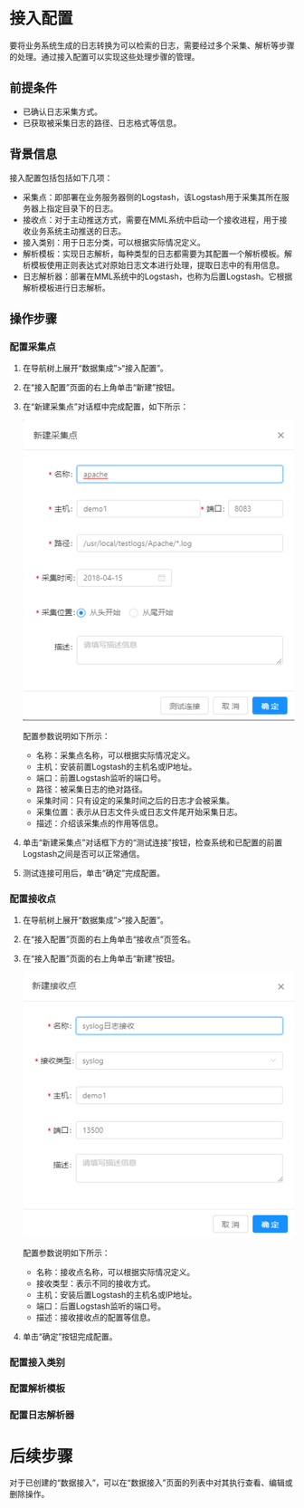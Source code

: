 # 接入配置

要将业务系统生成的日志转换为可以检索的日志，需要经过多个采集、解析等步骤的处理。通过接入配置可以实现这些处理步骤的管理。

## 前提条件

* 已确认日志采集方式。
* 已获取被采集日志的路径、日志格式等信息。

## 背景信息

接入配置包括包括如下几项：

* 采集点：即部署在业务服务器侧的Logstash，该Logstash用于采集其所在服务器上指定目录下的日志。
* 接收点：对于主动推送方式，需要在MML系统中启动一个接收进程，用于接收业务系统主动推送的日志。
* 接入类别：用于日志分类，可以根据实际情况定义。
* 解析模板：实现日志解析，每种类型的日志都需要为其配置一个解析模板。解析模板使用正则表达式对原始日志文本进行处理，提取日志中的有用信息。
* 日志解析器：部署在MML系统中的Logstash，也称为后置Logstash。它根据解析模板进行日志解析。

## 操作步骤

### 配置采集点

1. 在导航树上展开“数据集成”>“接入配置”。

2. 在“接入配置”页面的右上角单击“新建”按钮。

3. 在“新建采集点”对话框中完成配置，如下所示：

   ![](../fig/2_03.png)
   
   配置参数说明如下所示：
   * 名称：采集点名称，可以根据实际情况定义。
   * 主机：安装前置Logstash的主机名或IP地址。
   * 端口：前置Logstash监听的端口号。
   * 路径：被采集日志的绝对路径。
   * 采集时间：只有设定的采集时间之后的日志才会被采集。
   * 采集位置：表示从日志文件头或日志文件尾开始采集日志。
   * 描述：介绍该采集点的作用等信息。
   
4. 单击“新建采集点”对话框下方的“测试连接”按钮，检查系统和已配置的前置Logstash之间是否可以正常通信。
   
5. 测试连接可用后，单击“确定”完成配置。

### 配置接收点

1. 在导航树上展开“数据集成”>“接入配置”。

2. 在“接入配置”页面的右上角单击“接收点”页签名。

3. 在“接入配置”页面的右上角单击“新建”按钮。

   ![](../fig/2_04.png)

   配置参数说明如下所示：
   * 名称：接收点名称，可以根据实际情况定义。
   * 接收类型：表示不同的接收方式。
   * 主机：安装后置Logstash的主机名或IP地址。
   * 端口：后置Logstash监听的端口号。
   * 描述：接收接收点的配置等信息。

4. 单击“确定”按钮完成配置。



### 配置接入类别


### 配置解析模板

 
### 配置日志解析器 



# 后续步骤
对于已创建的“数据接入”，可以在“数据接入”页面的列表中对其执行查看、编辑或删除操作。

